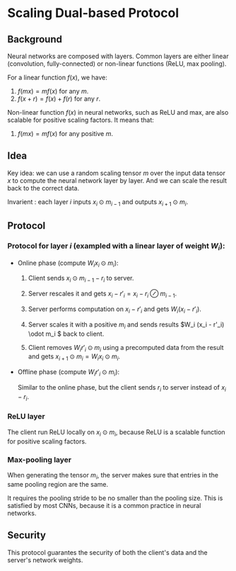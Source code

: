 # Scaling Dual-based Protocol

## Background

Neural networks are composed with layers. Common layers are either linear (convolution, fully-connected) or non-linear functions (ReLU, max pooling).

For a linear function $f(x)$, we have:
1. $f(m x) = m f(x)$ for any $m$.
2. $f(x + r) = f(x) + f(r)$ for any $r$.

Non-linear function $f(x)$ in neural networks, such as ReLU and max, are also scalable for positive scaling factors. It means that:
1. $f(m x) = m f(x)$ for any positive $m$.

## Idea

Key idea: we can use a random scaling tensor $m$ over the input data tensor $x$ to compute the neural network layer by layer. And we can scale the result back to the correct data.

Invarient : each layer $i$ inputs $x_i \odot m_{i-1}$ and outputs $x_{i+1} \odot m_i$.

## Protocol

### Protocol for layer $i$ (exampled with a linear layer of weight $W_i$):

- Online phase (compute $W_i x_i \odot m_i$):

    1. Client sends $x_i \odot m_{i-1} - r_i$ to server.

    2. Server rescales it and gets $x_i - r'_i = x_i - r_i \oslash m_{i-1}$.

    3. Server performs computation on $x_i - r'_i$ and gets $W_i (x_i - r'_i)$.

    4. Server scales it with a positive $m_i$ and sends results $W_i (x_i - r'_i) \odot m_i $ back to client.
    
    5. Client removes $W_i r'_i \odot m_i$ using a precomputed data from the result and gets $x_{i+1} \odot m_i = W_i x_i \odot m_i$.

- Offline phase (compute $W_i r'_i \odot m_i$):

    Similar to the online phase, but the client sends $r_i$ to server instead of $x_i - r_i$.

### ReLU layer

The client run ReLU locally on $x_i \odot m_i$, because ReLU is a scalable function for positive scaling factors.

### Max-pooling layer

When generating the tensor $m_i$, the server makes sure that entries in the same pooling region are the same.

It requires the pooling stride to be no smaller than the pooling size. This is satisfied by most CNNs, because it is a common practice in neural networks.

## Security

This protocol guarantes the security of both the client's data and the server's network weights.
